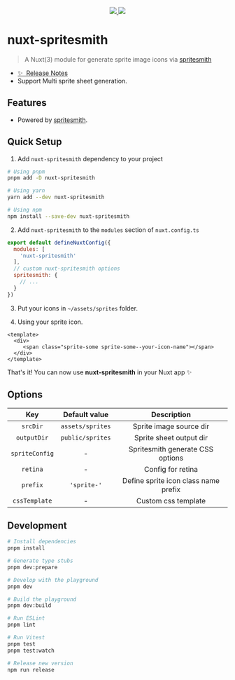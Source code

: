 <p align="center">
  <a href="https://www.npmjs.org/package/nuxt-spritesmith">
    <img src="https://img.shields.io/npm/v/nuxt-spritesmith.svg">
  </a>
  <a href="https://npmcharts.com/compare/nuxt-spritesmith?minimal=true">
    <img src="https://img.shields.io/npm/dm/nuxt-spritesmith.svg">
  </a>
  <br>
</p>

# nuxt-spritesmith

> A Nuxt(3) module for generate sprite image icons via [spritesmith](https://github.com/twolfson/spritesmith) 

- [✨ &nbsp;Release Notes](/CHANGELOG.md)
- Support Multi sprite sheet generation.


## Features

- Powered by [spritesmith](https://github.com/twolfson/spritesmith).


## Quick Setup

1. Add `nuxt-spritesmith` dependency to your project

```bash
# Using pnpm
pnpm add -D nuxt-spritesmith

# Using yarn
yarn add --dev nuxt-spritesmith

# Using npm
npm install --save-dev nuxt-spritesmith
```

2. Add `nuxt-spritesmith` to the `modules` section of `nuxt.config.ts`

```js
export default defineNuxtConfig({
  modules: [
    'nuxt-spritesmith'
  ],
  // custom nuxt-spritesmith options
  spritesmith: {
    // ...
  }
})
```

3. Put your icons in `~/assets/sprites` folder.



4. Using your sprite icon.

``` vue
<template>
  <div>
     <span class="sprite-some sprite-some--your-icon-name"></span>
  </div>
</template>
```

That's it! You can now use **nuxt-spritesmith** in your Nuxt app ✨


## Options

| Key | Default value | Description |
| :---: | :---: | :---: |
| `srcDir`| `assets/sprites` | Sprite image source dir |
| `outputDir` | `public/sprites` | Sprite sheet output dir |
| `spriteConfig` | - | Spritesmith generate CSS options |
| `retina` | - | Config for retina |
| `prefix` | `'sprite-'` | Define sprite icon class name prefix |
| `cssTemplate` | - | Custom css template |

## Development

```bash
# Install dependencies
pnpm install

# Generate type stubs
pnpm dev:prepare

# Develop with the playground
pnpm dev

# Build the playground
pnpm dev:build

# Run ESLint
pnpm lint

# Run Vitest
pnpm test
pnpm test:watch

# Release new version
npm run release
```
